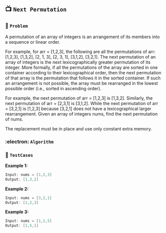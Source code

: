 ## 📺  `Next Permutation`

### 🧿 `Problem`
A permutation of an array of integers is an arrangement of its members into a sequence or linear order.

For example, for arr = [1,2,3], the following are all the permutations of arr: [1,2,3], [1,3,2], [2, 1, 3], [2, 3, 1], [3,1,2], [3,2,1].
The next permutation of an array of integers is the next lexicographically greater permutation of its integer. More formally, if all the permutations of the array are sorted in one container according to their lexicographical order, then the next permutation of that array is the permutation that follows it in the sorted container. If such an arrangement is not possible, the array must be rearranged in the lowest possible order (i.e., sorted in ascending order).

For example, the next permutation of arr = [1,2,3] is [1,3,2].
Similarly, the next permutation of arr = [2,3,1] is [3,1,2].
While the next permutation of arr = [3,2,1] is [1,2,3] because [3,2,1] does not have a lexicographical larger rearrangement.
Given an array of integers nums, find the next permutation of nums.

The replacement must be in place and use only constant extra memory.

### :electron: `Algorithm`


### 🧪 `TestCases`

**Example 1:**
```kotlin
Input: nums = [1,2,3]
Output: [1,3,2]
```
**Example 2:**
```kotlin
Input: nums = [3,2,1]
Output: [1,2,3]
```
**Example 3:**
```kotlin
Input: nums = [1,1,5]
Output: [1,5,1]
```
